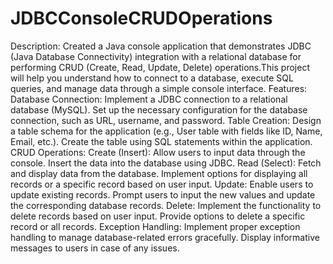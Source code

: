 # JDBCConsoleCRUDOperations
Description: 
	Created a Java console application that demonstrates JDBC (Java Database Connectivity) integration with a relational database for performing CRUD (Create, Read, Update, Delete) operations.This project will help you understand how 		to connect to a database, execute SQL queries, and manage data through a simple console interface.
Features:
Database Connection:
   Implement a JDBC connection to a relational database (MySQL).
   Set up the necessary configuration for the database connection, such as URL, username, and password.
Table Creation:
   Design a table schema for the application (e.g., User table with fields like ID, Name, Email, etc.).
   Create the table using SQL statements within the application.
CRUD Operations:
Create (Insert):
   Allow users to input data through the console.
   Insert the data into the database using JDBC.
Read (Select):
   Fetch and display data from the database.
   Implement options for displaying all records or a specific record based on user input.
Update:
   Enable users to update existing records.
   Prompt users to input the new values and update the corresponding database records.
Delete:
   Implement the functionality to delete records based on user input.
   Provide options to delete a specific record or all records.
Exception Handling:
   Implement proper exception handling to manage database-related errors gracefully.
   Display informative messages to users in case of any issues.
